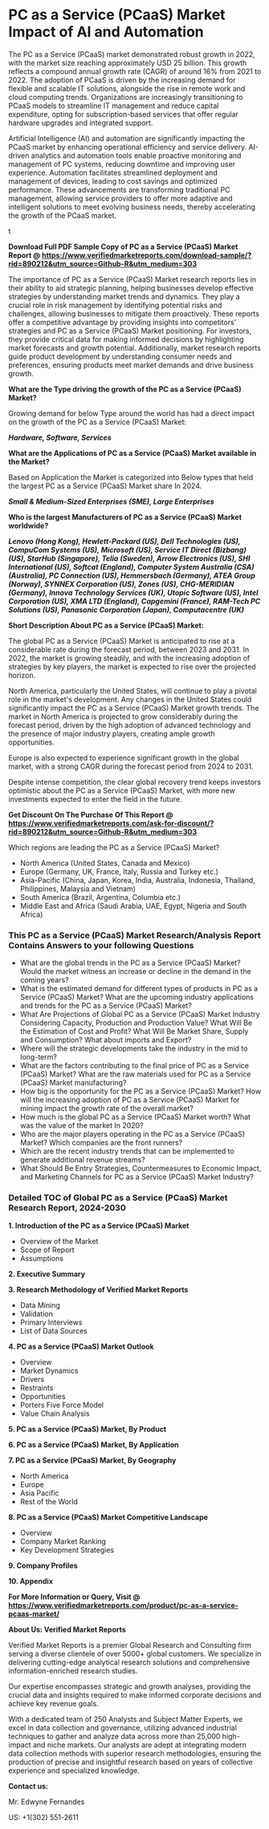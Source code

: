<meta name="title" content="Global PC as a Service (PCaaS) Market Impact of AI and Automation"><meta name="description" content="The PC as a Service (PCaaS) market demonstrated robust growth in 2022, with the market size reaching approximately USD 25 billion. This growth reflects a compound annu"><meta name="title" content="PC as a Service (PCaaS) Market Size, Share, Scope, Trends, Growth, Opportunities, Analysis, Forecast"><h1>PC as a Service (PCaaS) Market Impact of AI and Automation</h1><p>The PC as a Service (PCaaS) market demonstrated robust growth in 2022, with the market size reaching approximately USD 25 billion. This growth reflects a compound annual growth rate (CAGR) of around 16% from 2021 to 2022. The adoption of PCaaS is driven by the increasing demand for flexible and scalable IT solutions, alongside the rise in remote work and cloud computing trends. Organizations are increasingly transitioning to PCaaS models to streamline IT management and reduce capital expenditure, opting for subscription-based services that offer regular hardware upgrades and integrated support.</p><p>Artificial Intelligence (AI) and automation are significantly impacting the PCaaS market by enhancing operational efficiency and service delivery. AI-driven analytics and automation tools enable proactive monitoring and management of PC systems, reducing downtime and improving user experience. Automation facilitates streamlined deployment and management of devices, leading to cost savings and optimized performance. These advancements are transforming traditional PC management, allowing service providers to offer more adaptive and intelligent solutions to meet evolving business needs, thereby accelerating the growth of the PCaaS market.</p>t</p><p id="" class=""><strong>Download Full PDF Sample Copy of PC as a Service (PCaaS) Market Report @ <a href="https://www.verifiedmarketreports.com/download-sample/?rid=890212&utm_source=Github-R&utm_medium=303" target="_blank">https://www.verifiedmarketreports.com/download-sample/?rid=890212&utm_source=Github-R&utm_medium=303</a></strong></p><p>The importance of&nbsp;PC as a Service (PCaaS) Market research reports lies in their ability to aid strategic planning, helping businesses develop effective strategies by understanding market trends and dynamics. They play a crucial role in risk management by identifying potential risks and challenges, allowing businesses to mitigate them proactively. These reports offer a competitive advantage by providing insights into competitors' strategies and PC as a Service (PCaaS) Market positioning. For investors, they provide critical data for making informed decisions by highlighting market forecasts and growth potential. Additionally, market research reports guide product development by understanding consumer needs and preferences, ensuring products meet market demands and drive business growth.</p><p><strong>What are the&nbsp;Type driving the growth of the PC as a Service (PCaaS) Market?</strong></p><p id="" class="">Growing demand for below Type around the world has had a direct impact on the growth of the PC as a Service (PCaaS) Market:</p><em><strong>Hardware, Software, Services</strong></em></p><strong>What are the&nbsp;Applications&nbsp;of PC as a Service (PCaaS) Market available in the Market?</strong></p><p id="" class="">Based on Application the Market is categorized into Below types that held the largest PC as a Service (PCaaS) Market share In 2024.</p><em><strong>Small & Medium-Sized Enterprises (SME), Large Enterprises</strong></em></p><strong>Who is the largest Manufacturers of PC as a Service (PCaaS) Market worldwide?</strong></p><p><em><strong>Lenovo (Hong Kong), Hewlett-Packard (US), Dell Technologies (US), CompuCom Systems (US), Microsoft (US), Service IT Direct (Bizbang) (US), StarHub (Singapore), Telia (Sweden), Arrow Electronics (US), SHI International (US), Softcat (England), Computer System Australia (CSA) (Australia), PC Connection (US), Hemmersbach (Germany), ATEA Group (Norway), SYNNEX Corporation (US), Zones (US), CHG-MERIDIAN (Germany), Innova Technology Services (UK), Utopic Software (US), Intel Corporation (US), XMA LTD (England), Capgemini (France), RAM-Tech PC Solutions (US), Panasonic Corporation (Japan), Computacentre (UK)</strong></em></p><p id="" class=""><strong>Short Description About PC as a Service (PCaaS) Market:</strong></p><p>The global PC as a Service (PCaaS) Market is anticipated to rise at a considerable rate during the forecast period, between 2023 and 2031. In 2022, the market is growing steadily, and with the increasing adoption of strategies by key players, the market is expected to rise over the projected horizon.</p><p>North America, particularly the United States, will continue to play a pivotal role in the market's development. Any changes in the United States could significantly impact the PC as a Service (PCaaS) Market growth trends. The market in North America is projected to grow considerably during the forecast period, driven by the high adoption of advanced technology and the presence of major industry players, creating ample growth opportunities.</p><p>Europe is also expected to experience significant growth in the global market, with a strong CAGR during the forecast period from 2024 to 2031.</p><p>Despite intense competition, the clear global recovery trend keeps investors optimistic about the PC as a Service (PCaaS) Market, with more new investments expected to enter the field in the future.</p><p id="" class=""><strong>Get Discount On The Purchase Of This Report @ <a href="https://www.verifiedmarketreports.com/ask-for-discount/?rid=890212&utm_source=Github-R&utm_medium=303" target="_blank">https://www.verifiedmarketreports.com/ask-for-discount/?rid=890212&utm_source=Github-R&utm_medium=303</a></strong></p>Which regions are leading the PC as a Service (PCaaS) Market?</p><ul><li>North America (United States, Canada and Mexico)</li><li>Europe (Germany, UK, France, Italy, Russia and Turkey etc.)</li><li>Asia-Pacific (China, Japan, Korea, India, Australia, Indonesia, Thailand, Philippines, Malaysia and Vietnam)</li><li>South America (Brazil, Argentina, Columbia etc.)</li><li>Middle East and Africa (Saudi Arabia, UAE, Egypt, Nigeria and South Africa)</li></ul><h3 id="" class="">This PC as a Service (PCaaS) Market Research/Analysis Report Contains Answers to your following Questions</h3><ul><li>What are the global trends in the PC as a Service (PCaaS) Market? Would the market witness an increase or decline in the demand in the coming years?</li><li>What is the estimated demand for different types of products in PC as a Service (PCaaS) Market? What are the upcoming industry applications and trends for the PC as a Service (PCaaS) Market?</li><li>What Are Projections of Global PC as a Service (PCaaS) Market Industry Considering Capacity, Production and Production Value? What Will Be the Estimation of Cost and Profit? What Will Be Market Share, Supply and Consumption? What about imports and Export?</li><li>Where will the strategic developments take the industry in the mid to long-term?</li><li>What are the factors contributing to the final price of PC as a Service (PCaaS) Market? What are the raw materials used for PC as a Service (PCaaS) Market manufacturing?</li><li>How big is the opportunity for the PC as a Service (PCaaS) Market? How will the increasing adoption of PC as a Service (PCaaS) Market for mining impact the growth rate of the overall market?</li><li>How much is the global PC as a Service (PCaaS) Market worth? What was the value of the market In 2020?</li><li>Who are the major players operating in the PC as a Service (PCaaS) Market? Which companies are the front runners?</li><li>Which are the recent industry trends that can be implemented to generate additional revenue streams?</li><li>What Should Be Entry Strategies, Countermeasures to Economic Impact, and Marketing Channels for PC as a Service (PCaaS) Market Industry?</li></ul><h3 id="" class="">Detailed TOC of Global PC as a Service (PCaaS) Market Research Report, 2024-2030</h3><p id="" class=""><strong>1. Introduction of the PC as a Service (PCaaS) Market</strong></p><ul><li>Overview of the Market</li><li>Scope of Report</li><li>Assumptions</li></ul><p id="" class=""><strong>2. Executive Summary</strong></p><p id="" class=""><strong>3. Research Methodology of Verified Market Reports</strong></p><ul><li>Data Mining</li><li>Validation</li><li>Primary Interviews</li><li>List of Data Sources</li></ul><p id="" class=""><strong>4. PC as a Service (PCaaS) Market Outlook</strong></p><ul><li>Overview</li><li>Market Dynamics</li><li>Drivers</li><li>Restraints</li><li>Opportunities</li><li>Porters Five Force Model</li><li>Value Chain Analysis</li></ul><p id="" class=""><strong>5. PC as a Service (PCaaS) Market, By Product</strong></p><p id="" class=""><strong>6. PC as a Service (PCaaS) Market, By Application</strong></p><p id="" class=""><strong>7. PC as a Service (PCaaS) Market, By Geography</strong></p><ul><li>North America</li><li>Europe</li><li>Asia Pacific</li><li>Rest of the World</li></ul><p id="" class=""><strong>8. PC as a Service (PCaaS) Market Competitive Landscape</strong></p><ul><li>Overview</li><li>Company Market Ranking</li><li>Key Development Strategies</li></ul><p id="" class=""><strong>9. Company Profiles</strong></p><p id="" class=""><strong>10. Appendix</strong></p><p id="" class=""><strong>For More Information or Query, Visit @ <a href="https://www.verifiedmarketreports.com/product/pc-as-a-service-pcaas-market/" target="_blank">https://www.verifiedmarketreports.com/product/pc-as-a-service-pcaas-market/</a></strong></p><p id="" class=""><strong>About Us: Verified Market Reports</strong></p><p id="" class="">Verified Market Reports is a premier Global Research and Consulting firm serving a diverse clientele of over 5000+ global customers. We specialize in delivering cutting-edge analytical research solutions and comprehensive information-enriched research studies.</p><p id="" class="">Our expertise encompasses strategic and growth analyses, providing the crucial data and insights required to make informed corporate decisions and achieve key revenue goals.</p><p id="" class="">With a dedicated team of 250 Analysts and Subject Matter Experts, we excel in data collection and governance, utilizing advanced industrial techniques to gather and analyze data across more than 25,000 high-impact and niche markets. Our analysts are adept at integrating modern data collection methods with superior research methodologies, ensuring the production of precise and insightful research based on years of collective experience and specialized knowledge.</p><p id="" class=""><strong>Contact us:</strong></p><p id="" class="">Mr. Edwyne Fernandes</p><p id="" class="">US: +1(302) 551-2611</p>